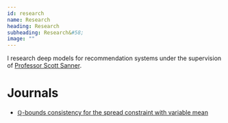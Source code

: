 ```yaml
---
id: research
name: Research
heading: Research
subheading: Research&#58;
image: ""
---
```


I research deep models for recommendation systems  under the supervision of [Professor Scott Sanner](http://d3m.mie.utoronto.ca/members/ssanner/).

# Journals

* [ℚ-bounds consistency for the spread constraint with variable mean](https://link.springer.com/article/10.1007/s10601-016-9238-x)
